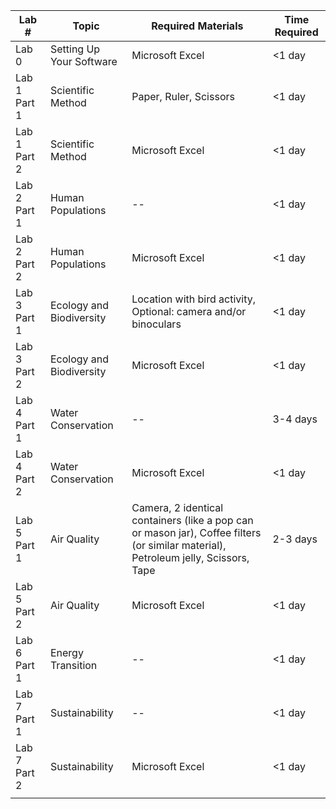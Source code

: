 | Lab #        | Topic                    | Required Materials                                                                                                                  | Time Required |
| ------------ | ------------------------ | ----------------------------------------------------------------------------------------------------------------------------------- | ------------- |
| Lab 0        | Setting Up Your Software | Microsoft Excel                                                                                                                     | <1 day        |
| Lab 1 Part 1 | Scientific Method        | Paper, Ruler, Scissors                                                                                                              | <1 day        |
| Lab 1 Part 2 | Scientific Method        | Microsoft Excel                                                                                                                     | <1 day        |
| Lab 2 Part 1 | Human Populations        | --                                                                                                                                  | <1 day        |
| Lab 2 Part 2 | Human Populations        | Microsoft Excel                                                                                                                     | <1 day        |
| Lab 3 Part 1 | Ecology and Biodiversity | Location with bird activity, Optional: camera and/or binoculars                                                                     | <1 day        |
| Lab 3 Part 2 | Ecology and Biodiversity | Microsoft Excel                                                                                                                     | <1 day        |
| Lab 4 Part 1 | Water Conservation       | --                                                                                                                                  | 3-4 days      |
| Lab 4 Part 2 | Water Conservation       | Microsoft Excel                                                                                                                     | <1 day        |
| Lab 5 Part 1 | Air Quality              | Camera, 2 identical containers (like a pop can or mason jar), Coffee filters (or similar material), Petroleum jelly, Scissors, Tape | 2-3 days      |
| Lab 5 Part 2 | Air Quality              | Microsoft Excel                                                                                                                     | <1 day        |
| Lab 6 Part 1 | Energy Transition        | --                                                                                                                                  | <1 day        |
| Lab 7 Part 1 | Sustainability           | --                                                                                                                                  | <1 day        |
| Lab 7 Part 2 | Sustainability           | Microsoft Excel                                                                                                                     | <1 day        |
|              |                          |                                                                                                                                     |               |
